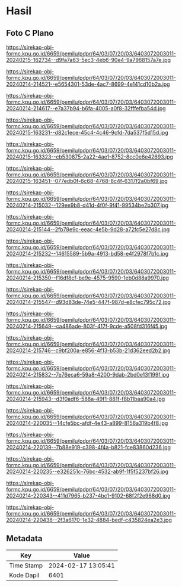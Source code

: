 # Hasil

## Foto C Plano

https://sirekap-obj-formc.kpu.go.id/6659/pemilu/pdpr/64/03/07/20/03/6403072003011-20240215-162734--d9fa7a63-5ec3-4eb6-90e4-9a7968157a7e.jpg

https://sirekap-obj-formc.kpu.go.id/6659/pemilu/pdpr/64/03/07/20/03/6403072003011-20240214-214521--e5654301-53de-4ac7-8699-4e141cd10b2a.jpg

https://sirekap-obj-formc.kpu.go.id/6659/pemilu/pdpr/64/03/07/20/03/6403072003011-20240214-214617--e7a37b94-b6fa-4005-a0f8-32fffefba54d.jpg

https://sirekap-obj-formc.kpu.go.id/6659/pemilu/pdpr/64/03/07/20/03/6403072003011-20240215-163231--d82c1ece-45c4-4c46-9cfd-7da537f5d15d.jpg

https://sirekap-obj-formc.kpu.go.id/6659/pemilu/pdpr/64/03/07/20/03/6403072003011-20240215-163323--cb530875-2a22-4ae1-8752-8cc0e6e42693.jpg

https://sirekap-obj-formc.kpu.go.id/6659/pemilu/pdpr/64/03/07/20/03/6403072003011-20240215-163451--077edb0f-6c68-4768-8c4f-6317f2a0bf69.jpg

https://sirekap-obj-formc.kpu.go.id/6659/pemilu/pdpr/64/03/07/20/03/6403072003011-20240214-215032--129ee9b8-d41d-4f0f-9f41-99534be2b307.jpg

https://sirekap-obj-formc.kpu.go.id/6659/pemilu/pdpr/64/03/07/20/03/6403072003011-20240214-215144--2fb78e9c-eeac-4e5b-9d28-a72fc5e27d8c.jpg

https://sirekap-obj-formc.kpu.go.id/6659/pemilu/pdpr/64/03/07/20/03/6403072003011-20240214-215232--14615589-5b9a-4913-bd58-e4f2978f7b1c.jpg

https://sirekap-obj-formc.kpu.go.id/6659/pemilu/pdpr/64/03/07/20/03/6403072003011-20240214-215350--f16df8cf-be9e-4575-9590-1eb0d88a9970.jpg

https://sirekap-obj-formc.kpu.go.id/6659/pemilu/pdpr/64/03/07/20/03/6403072003011-20240214-215547--d93d83de-74e5-447f-987d-e8cfec795c72.jpg

https://sirekap-obj-formc.kpu.go.id/6659/pemilu/pdpr/64/03/07/20/03/6403072003011-20240214-215649--ca486ade-803f-417f-9cde-a508fd316f45.jpg

https://sirekap-obj-formc.kpu.go.id/6659/pemilu/pdpr/64/03/07/20/03/6403072003011-20240214-215746--c9bf200a-e856-4f13-b53b-21d362eed2b2.jpg

https://sirekap-obj-formc.kpu.go.id/6659/pemilu/pdpr/64/03/07/20/03/6403072003011-20240214-215832--7e76eca6-59a8-4200-9dab-2bd0e13f199f.jpg

https://sirekap-obj-formc.kpu.go.id/6659/pemilu/pdpr/64/03/07/20/03/6403072003011-20240214-215943--d3f0adf6-588a-49f1-881f-f8b11baa90a4.jpg

https://sirekap-obj-formc.kpu.go.id/6659/pemilu/pdpr/64/03/07/20/03/6403072003011-20240214-220035--14cfe5bc-afdf-4e43-a899-8156a319b4f8.jpg

https://sirekap-obj-formc.kpu.go.id/6659/pemilu/pdpr/64/03/07/20/03/6403072003011-20240214-220139--7b88e919-c398-4f4a-b821-fce83860d236.jpg

https://sirekap-obj-formc.kpu.go.id/6659/pemilu/pdpr/64/03/07/20/03/6403072003011-20240214-220235--e326251c-76bc-4532-ab9f-1f5f5237bf26.jpg

https://sirekap-obj-formc.kpu.go.id/6659/pemilu/pdpr/64/03/07/20/03/6403072003011-20240214-220343--411d7965-b237-4bc1-9102-68f2f2e968d0.jpg

https://sirekap-obj-formc.kpu.go.id/6659/pemilu/pdpr/64/03/07/20/03/6403072003011-20240214-220438--2f3a6170-1e32-4884-bedf-c435824ea2e3.jpg


## Metadata

| Key        | Value               |
| ---------- | ------------------- |
| Time Stamp | 2024-02-17 13:05:41 |
| Kode Dapil | 6401                |



